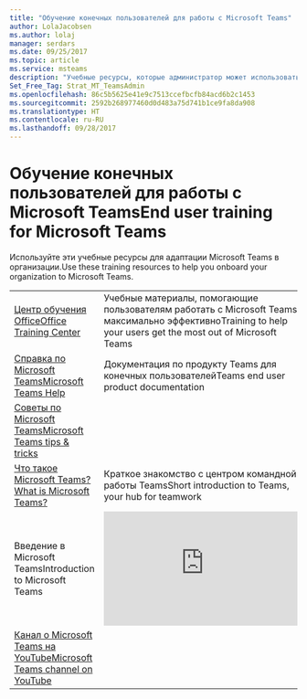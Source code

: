 ```yaml
---
title: "Обучение конечных пользователей для работы с Microsoft Teams"
author: LolaJacobsen
ms.author: lolaj
manager: serdars
ms.date: 09/25/2017
ms.topic: article
ms.service: msteams
description: "Учебные ресурсы, которые администратор может использовать для успешного развертывания Microsoft Teams."
Set_Free_Tag: Strat_MT_TeamsAdmin
ms.openlocfilehash: 86c5b5625e41e9c7513ccefbcfb84acd6b2c1453
ms.sourcegitcommit: 2592b268977460d0d483a75d741b1ce9fa8da908
ms.translationtype: HT
ms.contentlocale: ru-RU
ms.lasthandoff: 09/28/2017
---
```

<a name="end-user-training-for-microsoft-teams"></a><span data-ttu-id="74b7d-103">Обучение конечных пользователей для работы с Microsoft Teams</span><span class="sxs-lookup"><span data-stu-id="74b7d-103">End user training for Microsoft Teams</span></span>
=====================================

<span data-ttu-id="74b7d-104">Используйте эти учебные ресурсы для адаптации Microsoft Teams в организации.</span><span class="sxs-lookup"><span data-stu-id="74b7d-104">Use these training resources to help you onboard your organization to Microsoft Teams.</span></span> 

|  |  |
|---------|---------|
| [<span data-ttu-id="74b7d-105">Центр обучения Office</span><span class="sxs-lookup"><span data-stu-id="74b7d-105">Office Training Center</span></span>](https://support.office.com/article/Microsoft-Teams-video-training-4f108e54-240b-4351-8084-b1089f0d21d7) | <span data-ttu-id="74b7d-106">Учебные материалы, помогающие пользователям работать с Microsoft Teams максимально эффективно</span><span class="sxs-lookup"><span data-stu-id="74b7d-106">Training to help your users get the most out of Microsoft Teams</span></span> |
| [<span data-ttu-id="74b7d-107">Справка по Microsoft Teams</span><span class="sxs-lookup"><span data-stu-id="74b7d-107">Microsoft Teams Help</span></span>](https://support.office.com/teams) | <span data-ttu-id="74b7d-108">Документация по продукту Teams для конечных пользователей</span><span class="sxs-lookup"><span data-stu-id="74b7d-108">Teams end user product documentation</span></span> |
| [<span data-ttu-id="74b7d-109">Советы по Microsoft Teams</span><span class="sxs-lookup"><span data-stu-id="74b7d-109">Microsoft Teams tips & tricks</span></span>](https://support.office.com/office-training-center/Teams-tips) |  |
| [<span data-ttu-id="74b7d-110">Что такое Microsoft Teams? </span><span class="sxs-lookup"><span data-stu-id="74b7d-110">What is Microsoft Teams? </span></span>](https://support.office.com/article/Video-What-is-Microsoft-Teams-b98d533f-118e-4bae-bf44-3df2470c2b12) | <span data-ttu-id="74b7d-111">Краткое знакомство с центром командной работы Teams</span><span class="sxs-lookup"><span data-stu-id="74b7d-111">Short introduction to Teams, your hub for teamwork</span></span>  |
| <span data-ttu-id="74b7d-112">Введение в Microsoft Teams</span><span class="sxs-lookup"><span data-stu-id="74b7d-112">Introduction to Microsoft Teams</span></span>   | <iframe width="350" height="200" src="https://www.youtube.com/embed/7oej3xIQy-Y" frameborder="0" allowfullscreen></iframe>   |
| [<span data-ttu-id="74b7d-113">Канал о Microsoft Teams на YouTube</span><span class="sxs-lookup"><span data-stu-id="74b7d-113">Microsoft Teams channel on YouTube</span></span>](https://www.youtube.com/channel/UC0--6byMAe9otLougDShhUw) |  |

